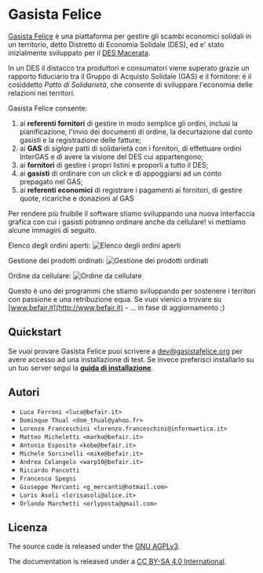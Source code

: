# Gasista Felice

[Gasista Felice](http://www.gasistafelice.org/) è una piattaforma per gestire gli scambi economici solidali in un territorio, detto Distretto di Economia Solidale (DES), ed e' stato inizialmente sviluppato per il [DES Macerata](http://ordini.desmacerata.it/).

In un DES il distacco tra produttori e consumatori viene superato grazie un rapporto fiduciario tra il Gruppo di Acquisto Solidale (GAS) e il fornitore:  è il cosiddetto *Patto di Solidarietà*, che consente di sviluppare l'economia delle relazioni nei territori.

Gasista Felice consente:

1. ai **referenti fornitori** di gestire in modo semplice gli ordini, inclusi la pianificazione, l'invio dei documenti di ordine, la decurtazione dal conto gasisti e la registrazione delle fatture;
2. ai **GAS** di *siglare* patti di solidarietà con i fornitori, di effettuare ordini InterGAS e di avere la visione del DES cui appartengono;
3. ai **fornitori** di gestire i propri listini e proporli a tutto il DES;
4. ai **gasisti** di ordinare con un click e di appoggiarsi ad un conto prepagato nel GAS;
5. ai **referenti economici** di registrare i pagamenti ai fornitori, di gestire quote, ricariche e donazioni al GAS

Per rendere più fruibile il software stiamo sviluppando
una nuova interfaccia grafica con cui i gasisti potranno ordinare anche da cellulare!
vi mettiamo alcune immagini di seguito.

Elenco degli ordini aperti:
![Elenco degli ordini aperti](doc-user/source/ui_ric1/GFric1_home.png "Elenco degli ordini aperti")

Gestione dei prodotti ordinati:
![Gestione dei prodotti ordinati](doc-user/source/ui_ric1/GFric1_basket_list.png "Gestione dei prodotti ordinati")

Ordine da cellulare:
![Ordine da cellulare](doc-user/source/ui_ric1/GFric1_collapsed_product_list.png "Ordine da cellulare")

Questo è uno dei programmi che stiamo sviluppando per sostenere i territori con passione e una retribuzione equa.
Se vuoi vienici a trovare su [www.befair.it](http://www.befair.it) - ... in fase di aggiornamento ;)

## Quickstart

Se vuoi provare Gasista Felice puoi scrivere a dev@gasistafelice.org per avere accesso ad una installazione di test.
Se invece preferisci installarlo su un tuo server segui la **[guida di installazione](doc-dev/source/INSTALL.rst)**.

## Autori

* `Luca Ferroni <luca@befair.it>`
* `Dominque Thual <dom_thual@yahoo.fr>`
* `Lorenzo Franceschini <lorenzo.franceschini@informaetica.it>`
* `Matteo Micheletti <marko@befair.it>`
* `Antonio Esposito <kobe@befair.it>`
* `Michele Sorcinelli <mike@befair.it>`
* `Andrea Colangelo <warp10@befair.it>`
* `Riccardo Pancotti`
* `Francesco Spegni`
* `Giuseppe Mercanti <g_mercanti@hotmail.com>`
* `Loris Asoli <lorisasoli@alice.it>`
* `Orlando Marchetti <orlyposta@gmail.com>`

## Licenza

The source code is released under the [GNU AGPLv3](./LICENSE).

The documentation is released under a [CC BY-SA 4.0 International](https://creativecommons.org/licenses/by-sa/4.0/legalcode).
